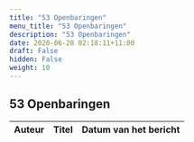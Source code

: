 ```yaml
---
title: "53 Openbaringen"
menu_title: "53 Openbaringen"
description: "53 Openbaringen"
date: 2020-06-28 02:18:11+11:00
draft: False
hidden: False
weight: 10
---
```

## 53 Openbaringen

**Auteur** | **Titel** | **Datum van het bericht**
---|---|---
